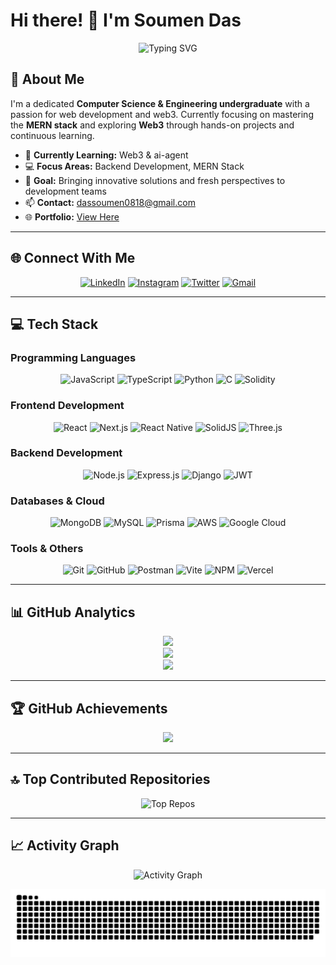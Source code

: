 # Hi there! 👋 I'm Soumen Das

<div align="center">
  <img src="https://readme-typing-svg.herokuapp.com?font=Fira+Code&pause=1000&color=2196F3&center=true&vCenter=true&width=435&lines=Full+Stack+Developer;Web3+Enthusiast;Cloud+Computing+Explorer;Always+Learning+New+Technologies" alt="Typing SVG" />
</div>

## 💫 About Me

I'm a dedicated **Computer Science & Engineering undergraduate** with a passion for web development and web3. Currently focusing on mastering the **MERN stack** and exploring **Web3** through hands-on projects and continuous learning.

- 🌱 **Currently Learning:** Web3 & ai-agent
- 💻 **Focus Areas:** Backend Development, MERN Stack
- 🎯 **Goal:** Bringing innovative solutions and fresh perspectives to development teams
- 📫 **Contact:** dassoumen0818@gmail.com
- 🌐 **Portfolio:** [View Here](https://www.soumendas.me/)


---

## 🌐 Connect With Me

<div align="center">
  
[![LinkedIn](https://img.shields.io/badge/LinkedIn-0077B5?style=for-the-badge&logo=linkedin&logoColor=white)](https://linkedin.com/in/soumen-das-76b867218)
[![Instagram](https://img.shields.io/badge/Instagram-E4405F?style=for-the-badge&logo=instagram&logoColor=white)](https://instagram.com/sou_men_8.18)
[![Twitter](https://img.shields.io/badge/Twitter-1DA1F2?style=for-the-badge&logo=twitter&logoColor=white)](https://x.com/soumendas334584)
[![Gmail](https://img.shields.io/badge/Gmail-D14836?style=for-the-badge&logo=gmail&logoColor=white)](mailto:dassoumen0818@gmail.com)

</div>

---

## 💻 Tech Stack

### Programming Languages
<div align="center">
  
![JavaScript](https://img.shields.io/badge/JavaScript-F7DF1E?style=for-the-badge&logo=javascript&logoColor=black)
![TypeScript](https://img.shields.io/badge/TypeScript-007ACC?style=for-the-badge&logo=typescript&logoColor=white)
![Python](https://img.shields.io/badge/Python-3776AB?style=for-the-badge&logo=python&logoColor=white)
![C](https://img.shields.io/badge/C-00599C?style=for-the-badge&logo=c&logoColor=white)
![Solidity](https://img.shields.io/badge/Solidity-363636?style=for-the-badge&logo=solidity&logoColor=white)

</div>

### Frontend Development
<div align="center">
  
![React](https://img.shields.io/badge/React-20232A?style=for-the-badge&logo=react&logoColor=61DAFB)
![Next.js](https://img.shields.io/badge/Next.js-000000?style=for-the-badge&logo=next.js&logoColor=white)
![React Native](https://img.shields.io/badge/React_Native-20232A?style=for-the-badge&logo=react&logoColor=61DAFB)
![SolidJS](https://img.shields.io/badge/SolidJS-2c4f7c?style=for-the-badge&logo=solid&logoColor=c8c9cb)
![Three.js](https://img.shields.io/badge/Three.js-000000?style=for-the-badge&logo=three.js&logoColor=white)

</div>

### Backend Development
<div align="center">
  
![Node.js](https://img.shields.io/badge/Node.js-339933?style=for-the-badge&logo=node.js&logoColor=white)
![Express.js](https://img.shields.io/badge/Express.js-000000?style=for-the-badge&logo=express&logoColor=white)
![Django](https://img.shields.io/badge/Django-092E20?style=for-the-badge&logo=django&logoColor=white)
![JWT](https://img.shields.io/badge/JWT-000000?style=for-the-badge&logo=JSON%20web%20tokens&logoColor=white)

</div>

### Databases & Cloud
<div align="center">
  
![MongoDB](https://img.shields.io/badge/MongoDB-4EA94B?style=for-the-badge&logo=mongodb&logoColor=white)
![MySQL](https://img.shields.io/badge/MySQL-005C84?style=for-the-badge&logo=mysql&logoColor=white)
![Prisma](https://img.shields.io/badge/Prisma-3982CE?style=for-the-badge&logo=Prisma&logoColor=white)
![AWS](https://img.shields.io/badge/AWS-232F3E?style=for-the-badge&logo=amazon-aws&logoColor=white)
![Google Cloud](https://img.shields.io/badge/Google_Cloud-4285F4?style=for-the-badge&logo=google-cloud&logoColor=white)

</div>

### Tools & Others
<div align="center">
  
![Git](https://img.shields.io/badge/Git-F05032?style=for-the-badge&logo=git&logoColor=white)
![GitHub](https://img.shields.io/badge/GitHub-100000?style=for-the-badge&logo=github&logoColor=white)
![Postman](https://img.shields.io/badge/Postman-FF6C37?style=for-the-badge&logo=postman&logoColor=white)
![Vite](https://img.shields.io/badge/Vite-646CFF?style=for-the-badge&logo=vite&logoColor=white)
![NPM](https://img.shields.io/badge/NPM-CB3837?style=for-the-badge&logo=npm&logoColor=white)
![Vercel](https://img.shields.io/badge/Vercel-000000?style=for-the-badge&logo=vercel&logoColor=white)

</div>

---

## 📊 GitHub Analytics

<div align="center">
  
![](https://github-readme-stats.vercel.app/api?username=soumen0818&theme=github_dark&hide_border=false&include_all_commits=false&count_private=true)<br/>
![](https://nirzak-streak-stats.vercel.app/?user=soumen0818&theme=github_dark&hide_border=false)<br/>
![](https://github-readme-stats.vercel.app/api/top-langs/?username=soumen0818&theme=github_dark&hide_border=false&include_all_commits=false&count_private=true&layout=compact)

</div>

---

## 🏆 GitHub Achievements

<div align="center">
  
![](https://github-profile-trophy.vercel.app/?username=soumen0818&theme=radical&no-frame=false&no-bg=true&margin-w=4)

</div>

---

## 🔝 Top Contributed Repositories

<div align="center">
  
![Top Repos](https://github-contributor-stats.vercel.app/api?username=soumen0818&limit=5&theme=tokyonight&combine_all_yearly_contributions=true)

</div>

---

## 📈 Activity Graph

<div align="center">
  
![Activity Graph](https://github-readme-activity-graph.vercel.app/graph?username=soumen0818&bg_color=1a1b27&color=38bdae&line=70a5fd&point=bf91f3&area=true&hide_border=true)

</div>


<div align="center">
  <img src="https://raw.githubusercontent.com/platane/snk/output/github-contribution-grid-snake-dark.svg" alt="Snake animation" />
</div>
